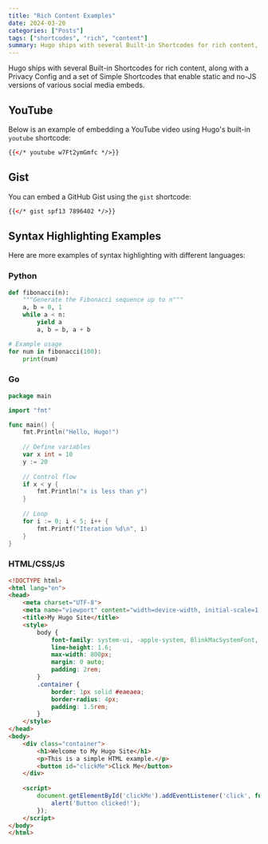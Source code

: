 ```yaml
---
title: "Rich Content Examples"
date: 2024-03-20
categories: ["Posts"]
tags: ["shortcodes", "rich", "content"]
summary: Hugo ships with several Built-in Shortcodes for rich content, along with a Privacy Config and a set of Simple Shortcodes that enable static and no-JS versions of various social media embeds.
---
```


Hugo ships with several Built-in Shortcodes for rich content, along with a Privacy Config and a set of Simple Shortcodes that enable static and no-JS versions of various social media embeds.

## YouTube

Below is an example of embedding a YouTube video using Hugo's built-in `youtube` shortcode:

```html
{{</* youtube w7Ft2ymGmfc */>}}
```

## Gist

You can embed a GitHub Gist using the `gist` shortcode:

```html
{{</* gist spf13 7896402 */>}}
```

## Syntax Highlighting Examples

Here are more examples of syntax highlighting with different languages:

### Python

```python
def fibonacci(n):
    """Generate the Fibonacci sequence up to n"""
    a, b = 0, 1
    while a < n:
        yield a
        a, b = b, a + b

# Example usage
for num in fibonacci(100):
    print(num)
```

### Go

```go
package main

import "fmt"

func main() {
    fmt.Println("Hello, Hugo!")
    
    // Define variables
    var x int = 10
    y := 20
    
    // Control flow
    if x < y {
        fmt.Println("x is less than y")
    }
    
    // Loop
    for i := 0; i < 5; i++ {
        fmt.Printf("Iteration %d\n", i)
    }
}
```

### HTML/CSS/JS

```html
<!DOCTYPE html>
<html lang="en">
<head>
    <meta charset="UTF-8">
    <meta name="viewport" content="width=device-width, initial-scale=1.0">
    <title>My Hugo Site</title>
    <style>
        body {
            font-family: system-ui, -apple-system, BlinkMacSystemFont, 'Segoe UI', Roboto, Oxygen, Ubuntu, Cantarell, sans-serif;
            line-height: 1.6;
            max-width: 800px;
            margin: 0 auto;
            padding: 2rem;
        }
        .container {
            border: 1px solid #eaeaea;
            border-radius: 4px;
            padding: 1.5rem;
        }
    </style>
</head>
<body>
    <div class="container">
        <h1>Welcome to My Hugo Site</h1>
        <p>This is a simple HTML example.</p>
        <button id="clickMe">Click Me</button>
    </div>
    
    <script>
        document.getElementById('clickMe').addEventListener('click', function() {
            alert('Button clicked!');
        });
    </script>
</body>
</html>
```
